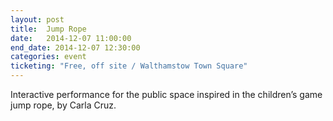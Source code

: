 ```yaml
---
layout: post
title:  Jump Rope
date:   2014-12-07 11:00:00
end_date: 2014-12-07 12:30:00
categories: event
ticketing: "Free, off site / Walthamstow Town Square"
---
```

Interactive performance for the public space inspired in the children’s game jump rope, by Carla Cruz.
